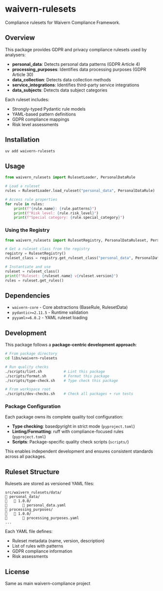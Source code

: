 # waivern-rulesets

Compliance rulesets for Waivern Compliance Framework.

## Overview

This package provides GDPR and privacy compliance rulesets used by analysers:

- **personal_data**: Detects personal data patterns (GDPR Article 4)
- **processing_purposes**: Identifies data processing purposes (GDPR Article 30)
- **data_collection**: Detects data collection methods
- **service_integrations**: Identifies third-party service integrations
- **data_subjects**: Detects data subject categories

Each ruleset includes:
- Strongly-typed Pydantic rule models
- YAML-based pattern definitions
- GDPR compliance mappings
- Risk level assessments

## Installation

```bash
uv add waivern-rulesets
```

## Usage

```python
from waivern_rulesets import RulesetLoader, PersonalDataRule

# Load a ruleset
rules = RulesetLoader.load_ruleset("personal_data", PersonalDataRule)

# Access rule properties
for rule in rules:
    print(f"{rule.name}: {rule.patterns}")
    print(f"Risk level: {rule.risk_level}")
    print(f"Special category: {rule.special_category}")
```

### Using the Registry

```python
from waivern_rulesets import RulesetRegistry, PersonalDataRuleset, PersonalDataRule

# Get a ruleset class from the registry
registry = RulesetRegistry()
ruleset_class = registry.get_ruleset_class("personal_data", PersonalDataRule)

# Instantiate and use
ruleset = ruleset_class()
print(f"Ruleset: {ruleset.name} v{ruleset.version}")
rules = ruleset.get_rules()
```

## Dependencies

- `waivern-core` - Core abstractions (BaseRule, RulesetData)
- `pydantic>=2.11.5` - Runtime validation
- `pyyaml>=6.0.2` - YAML ruleset loading

## Development

This package follows a **package-centric development approach**:

```bash
# From package directory
cd libs/waivern-rulesets

# Run quality checks
./scripts/lint.sh          # Lint this package
./scripts/format.sh        # Format this package
./scripts/type-check.sh    # Type check this package

# From workspace root
./scripts/dev-checks.sh    # Check all packages + run tests
```

### Package Configuration

Each package owns its complete quality tool configuration:
- **Type checking**: basedpyright in strict mode (`pyproject.toml`)
- **Linting/Formatting**: ruff with compliance-focused rules (`pyproject.toml`)
- **Scripts**: Package-specific quality check scripts (`scripts/`)

This enables independent development and ensures consistent standards across all packages.

## Ruleset Structure

Rulesets are stored as versioned YAML files:

```
src/waivern_rulesets/data/
   personal_data/
      1.0.0/
          personal_data.yaml
   processing_purposes/
      1.0.0/
          processing_purposes.yaml
...
```

Each YAML file defines:
- Ruleset metadata (name, version, description)
- List of rules with patterns
- GDPR compliance information
- Risk assessments

## License

Same as main waivern-compliance project
